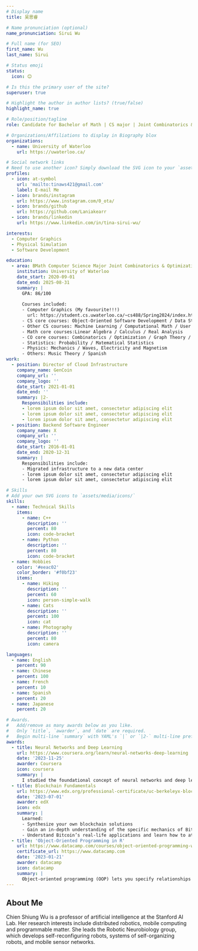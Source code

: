 ```yaml
---
# Display name
title: 吴思睿

# Name pronunciation (optional)
name_pronunciation: Sirui Wu

# Full name (for SEO)
first_name: Wu
last_name: Sirui

# Status emoji
status:
  icon: 😊

# Is this the primary user of the site?
superuser: true

# Highlight the author in author lists? (true/false)
highlight_name: true

# Role/position/tagline
role: Candidate for Bachelor of Math | CS major | Joint Combinatorics & Optimization

# Organizations/Affiliations to display in Biography blox
organizations:
  - name: University of Waterloo
    url: https://uwaterloo.ca/

# Social network links
# Need to use another icon? Simply download the SVG icon to your `assets/media/icons/` folder.
profiles:
  - icon: at-symbol
    url: 'mailto:tinaws421@gmail.com'
    label: E-mail Me
  - icon: brands/instagram
    url: https://www.instagram.com/0_ota/
  - icon: brands/github
    url: https://github.com/Laniakearr
  - icon: brands/linkedin
    url: https://www.linkedin.com/in/tina-sirui-wu/

interests:
  - Computer Graphics
  - Physical Simulation
  - Software Development

education:
  - area: BMath Computer Science Major Joint Combinatorics & Optimization
    institution: University of Waterloo
    date_start: 2020-09-01
    date_end: 2025-08-31
    summary: |
      GPA: 86/100
      
      Courses included:
      - Computer Graphics (My favourite!!!)
        url: https://student.cs.uwaterloo.ca/~cs488/Spring2024/index.html
      - CS core courses: Object-Oriented Software Development / Data Structures / Algorithms /  Operating Systems
      - Other CS courses: Machine Learning / Computational Math / User Interface
      - Math core courses:Linear Algebra / Calculus / Real Analysis
      - CO core courses: Combinatorics / Optimization / Graph Theory / Network Flow Theory / Groups and Rings
      - Statistics: Probability / Matematical Statistics
      - Physics: Mechanics / Waves, Electricity and Magnetism
      - Others: Music Theory / Spanish
work:
  - position: Director of Cloud Infrastructure
    company_name: GenCoin
    company_url: ''
    company_logo: ''
    date_start: 2021-01-01
    date_end: ''
    summary: |2-
      Responsibilities include:
      - lorem ipsum dolor sit amet, consectetur adipiscing elit
      - lorem ipsum dolor sit amet, consectetur adipiscing elit
      - lorem ipsum dolor sit amet, consectetur adipiscing elit
  - position: Backend Software Engineer
    company_name: X
    company_url: ''
    company_logo: ''
    date_start: 2016-01-01
    date_end: 2020-12-31
    summary: |
      Responsibilities include:
      - Migrated infrastructure to a new data center
      - lorem ipsum dolor sit amet, consectetur adipiscing elit
      - lorem ipsum dolor sit amet, consectetur adipiscing elit

# Skills
# Add your own SVG icons to `assets/media/icons/`
skills:
  - name: Technical Skills
    items:
      - name: C++
        description: ''
        percent: 80
        icon: code-bracket
      - name: Python
        description: ''
        percent: 80
        icon: code-bracket
  - name: Hobbies
    color: '#eeac02'
    color_border: '#f0bf23'
    items:
      - name: Hiking
        description: ''
        percent: 60
        icon: person-simple-walk
      - name: Cats
        description: ''
        percent: 100
        icon: cat
      - name: Photography
        description: ''
        percent: 80
        icon: camera

languages:
  - name: English
    percent: 90
  - name: Chinese
    percent: 100
  - name: French
    percent: 10
  - name: Spanish
    percent: 20
  - name: Japanese
    percent: 20

# Awards.
#   Add/remove as many awards below as you like.
#   Only `title`, `awarder`, and `date` are required.
#   Begin multi-line `summary` with YAML's `|` or `|2-` multi-line prefix and indent 2 spaces below.
awards:
  - title: Neural Networks and Deep Learning
    url: https://www.coursera.org/learn/neural-networks-deep-learning
    date: '2023-11-25'
    awarder: Coursera
    icon: coursera
    summary: |
      I studied the foundational concept of neural networks and deep learning. By the end, I was familiar with the significant technological trends driving the rise of deep learning; build, train, and apply fully connected deep neural networks; implement efficient (vectorized) neural networks; identify key parameters in a neural network’s architecture; and apply deep learning to your own applications.
  - title: Blockchain Fundamentals
    url: https://www.edx.org/professional-certificate/uc-berkeleyx-blockchain-fundamentals
    date: '2023-07-01'
    awarder: edX
    icon: edx
    summary: |
      Learned:
      - Synthesize your own blockchain solutions
      - Gain an in-depth understanding of the specific mechanics of Bitcoin
      - Understand Bitcoin’s real-life applications and learn how to attack and destroy Bitcoin, Ethereum, smart contracts and Dapps, and alternatives to Bitcoin’s Proof-of-Work consensus algorithm
  - title: 'Object-Oriented Programming in R'
    url: https://www.datacamp.com/courses/object-oriented-programming-with-s3-and-r6-in-r
    certificate_url: https://www.datacamp.com
    date: '2023-01-21'
    awarder: datacamp
    icon: datacamp
    summary: |
      Object-oriented programming (OOP) lets you specify relationships between functions and the objects that they can act on, helping you manage complexity in your code. This is an intermediate level course, providing an introduction to OOP, using the S3 and R6 systems. S3 is a great day-to-day R programming tool that simplifies some of the functions that you write. R6 is especially useful for industry-specific analyses, working with web APIs, and building GUIs.
---
```


## About Me

Chien Shiung Wu is a professor of artificial intelligence at the Stanford AI Lab. Her research interests include distributed robotics, mobile computing and programmable matter. She leads the Robotic Neurobiology group, which develops self-reconfiguring robots, systems of self-organizing robots, and mobile sensor networks.
